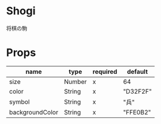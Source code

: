 # Shogi
将棋の駒

# Props
| name            | type   | required | default  |
|-----------------|--------|----------|----------|
| size            | Number | x        | 64       |
| color           | String | x        | "D32F2F" |
| symbol          | String | x        | "兵"     |
| backgroundColor | String | x        | "FFE0B2" |

